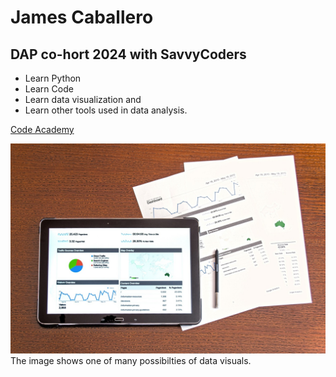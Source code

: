 # James Caballero
## DAP co-hort 2024 with SavvyCoders
* Learn Python
* Learn Code
* Learn data visualization and 
* Learn other tools used in data analysis.

[Code Academy](https://www.codecademy.com/articles/language/python)

![The Data Analysis Image](https://github.com/JCab1000/Homework/blob/main/analysis-1841158_1280.jpg)
The image shows one of many possibilties of data visuals.
